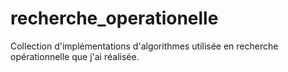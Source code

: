 # recherche_operationelle

Collection d'implémentations d'algorithmes utilisée en recherche opérationnelle que j'ai réalisée.